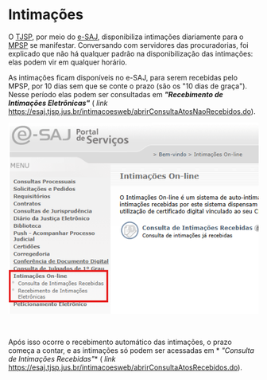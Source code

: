 # Intimações

O [TJSP](https://www.tjsp.jus.br/), por meio
do [e-SAJ](https://esaj.tjsp.jus.br/), disponibiliza intimações diariamente para
o [MPSP](https://www.mpsp.mp.br/) se manifestar. Conversando com servidores das
procuradorias, foi explicado que não há qualquer padrão na disponibilização das
intimações: elas podem vir em qualquer horário.

As intimações ficam disponíveis no e-SAJ, para serem recebidas pelo MPSP, por 10
dias sem que se conte o prazo (são os "10 dias de graça"). Nesse período elas
podem ser consultadas em
**_"Recebimento de Intimações Eletrônicas"_** (
_link_ https://esaj.tjsp.jus.br/intimacoesweb/abrirConsultaAtosNaoRecebidos.do).

![intimações](/docs/assets/intimações.png)

<br>

Após isso ocorre o recebimento automático das intimações, o prazo começa a
contar, e as intimações só podem ser acessadas em *
*_"Consulta de Intimações Recebidas"_** (
_link_ https://esaj.tjsp.jus.br/intimacoesweb/abrirConsultaAtosRecebidos.do).
